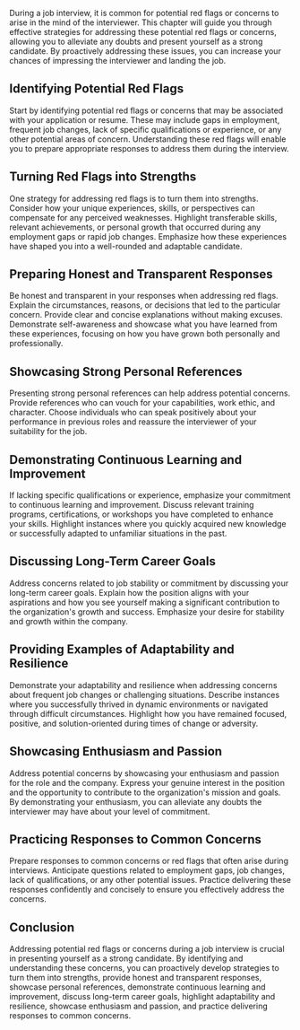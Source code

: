 
During a job interview, it is common for potential red flags or concerns to arise in the mind of the interviewer. This chapter will guide you through effective strategies for addressing these potential red flags or concerns, allowing you to alleviate any doubts and present yourself as a strong candidate. By proactively addressing these issues, you can increase your chances of impressing the interviewer and landing the job.

## Identifying Potential Red Flags

Start by identifying potential red flags or concerns that may be associated with your application or resume. These may include gaps in employment, frequent job changes, lack of specific qualifications or experience, or any other potential areas of concern. Understanding these red flags will enable you to prepare appropriate responses to address them during the interview.

## Turning Red Flags into Strengths

One strategy for addressing red flags is to turn them into strengths. Consider how your unique experiences, skills, or perspectives can compensate for any perceived weaknesses. Highlight transferable skills, relevant achievements, or personal growth that occurred during any employment gaps or rapid job changes. Emphasize how these experiences have shaped you into a well-rounded and adaptable candidate.

## Preparing Honest and Transparent Responses

Be honest and transparent in your responses when addressing red flags. Explain the circumstances, reasons, or decisions that led to the particular concern. Provide clear and concise explanations without making excuses. Demonstrate self-awareness and showcase what you have learned from these experiences, focusing on how you have grown both personally and professionally.

## Showcasing Strong Personal References

Presenting strong personal references can help address potential concerns. Provide references who can vouch for your capabilities, work ethic, and character. Choose individuals who can speak positively about your performance in previous roles and reassure the interviewer of your suitability for the job.

## Demonstrating Continuous Learning and Improvement

If lacking specific qualifications or experience, emphasize your commitment to continuous learning and improvement. Discuss relevant training programs, certifications, or workshops you have completed to enhance your skills. Highlight instances where you quickly acquired new knowledge or successfully adapted to unfamiliar situations in the past.

## Discussing Long-Term Career Goals

Address concerns related to job stability or commitment by discussing your long-term career goals. Explain how the position aligns with your aspirations and how you see yourself making a significant contribution to the organization's growth and success. Emphasize your desire for stability and growth within the company.

## Providing Examples of Adaptability and Resilience

Demonstrate your adaptability and resilience when addressing concerns about frequent job changes or challenging situations. Describe instances where you successfully thrived in dynamic environments or navigated through difficult circumstances. Highlight how you have remained focused, positive, and solution-oriented during times of change or adversity.

## Showcasing Enthusiasm and Passion

Address potential concerns by showcasing your enthusiasm and passion for the role and the company. Express your genuine interest in the position and the opportunity to contribute to the organization's mission and goals. By demonstrating your enthusiasm, you can alleviate any doubts the interviewer may have about your level of commitment.

## Practicing Responses to Common Concerns

Prepare responses to common concerns or red flags that often arise during interviews. Anticipate questions related to employment gaps, job changes, lack of qualifications, or any other potential issues. Practice delivering these responses confidently and concisely to ensure you effectively address the concerns.

## Conclusion

Addressing potential red flags or concerns during a job interview is crucial in presenting yourself as a strong candidate. By identifying and understanding these concerns, you can proactively develop strategies to turn them into strengths, provide honest and transparent responses, showcase personal references, demonstrate continuous learning and improvement, discuss long-term career goals, highlight adaptability and resilience, showcase enthusiasm and passion, and practice delivering responses to common concerns.
